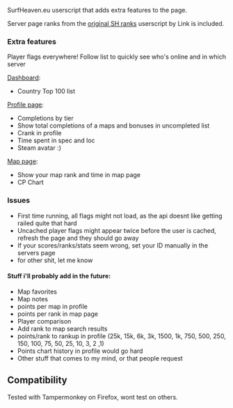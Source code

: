 SurfHeaven.eu userscript that adds extra features to the page.

Server page ranks from the [original SH ranks](https://greasyfork.org/en/scripts/438271-surfheaven-ranks) userscript by Link is included.

### Extra features

Player flags everywhere!
Follow list to quickly see who's online and in which server

[Dashboard](https://user-images.githubusercontent.com/1765167/220739743-3b09984d-fc90-498c-a8f7-bba4e943341d.png):
 - Country Top 100 list

[Profile page](https://user-images.githubusercontent.com/1765167/220740185-802ba381-c9b9-4afa-9bae-938ba87e3e19.png):
 - Completions by tier
 - Show total completions of a maps and bonuses in uncompleted list 
 - Crank in profile  
 - Time spent in spec and loc  
 - Steam avatar :)

[Map page](https://user-images.githubusercontent.com/1765167/220740776-3ac6c990-88df-49fa-976f-bfd9fc05492e.png):
 - Show your map rank and time in map page  
 - CP Chart

### Issues
 - First time running, all flags might not load, as the api doesnt like getting railed quite that hard
 - Uncached player flags might appear twice before the user is cached, refresh the page and they should go away
 - If your scores/ranks/stats seem wrong, set your ID manually in the servers page
 - for other shit, let me know

#### Stuff i'll probably add in the future:
 - Map favorites
 - Map notes
 - points per map in profile
 - points per rank in map page
 - Player comparison
 - Add rank to map search results
 - points/rank to rankup in profile (25k, 15k, 6k, 3k, 1500, 1k, 750, 500, 250, 150, 100, 75, 50, 25, 10, 3, 2 ,1)
 - Points chart history in profile would go hard
 - Other stuff that comes to my mind, or that people request

 ## Compatibility
 Tested with Tampermonkey on Firefox, wont test on others.
